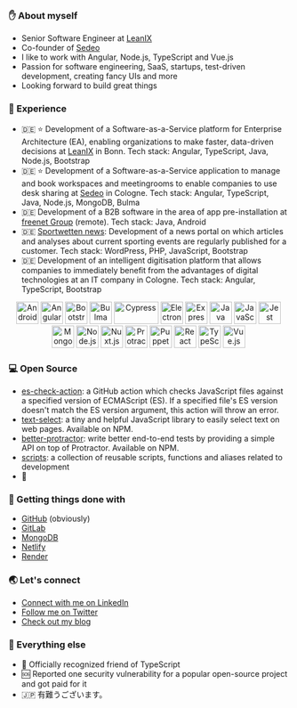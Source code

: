 ### ✋ About myself

- Senior Software Engineer at [LeanIX](https://www.leanix.net/en)
- Co-founder of [Sedeo](https://sedeo.net)
- I like to work with Angular, Node.js, TypeScript and Vue.js
- Passion for software engineering, SaaS, startups, test-driven development, creating fancy UIs and more
- Looking forward to build great things

### 🚀 Experience

- 🇩🇪 ⭐️ Development of a Software-as-a-Service platform for Enterprise Architecture (EA), enabling organizations to make faster, data-driven decisions at [LeanIX](https://www.leanix.net/en) in Bonn. Tech stack: Angular, TypeScript, Java, Node.js, Bootstrap
- 🇩🇪 ⭐️ Development of a Software-as-a-Service application to manage and book workspaces and meetingrooms to enable companies to use desk sharing at [Sedeo](https://sedeo.net) in Cologne. Tech stack: Angular, TypeScript, Java, Node.js, MongoDB, Bulma
- 🇩🇪 Development of a B2B software in the area of app pre-installation at [freenet Group](https://www.freenet-group.de/en/index.html) (remote). Tech stack: Java, Android
- 🇩🇪 [Sportwetten news](https://www.sportwetten.de/news): Development of a news portal on which articles and analyses about current sporting events are regularly published for a customer. Tech stack: WordPress, PHP, JavaScript, Bootstrap
- 🇩🇪 Development of an intelligent digitisation platform that allows companies to immediately benefit from the advantages of digital technologies at an IT company in Cologne. Tech stack: Angular, TypeScript, Bootstrap

<p align="center">
  <img src="https://devicons.github.io/devicon/devicon.git/icons/android/android-original.svg" title="Android" width="40" height="40"/> 
  <img src="https://devicons.github.io/devicon/devicon.git/icons/angularjs/angularjs-original.svg" title="Angular, not Angular.js ;)" width="40" height="40"/>
  <img src="https://devicons.github.io/devicon/devicon.git/icons/bootstrap/bootstrap-plain.svg" title="Bootstrap" width="40" height="40"/>
  <img src="https://raw.githubusercontent.com/gilbarbara/logos/804dc257b59e144eaca5bc6ffd16949752c6f789/logos/bulma.svg" title="Bulma" width="40" height="40"/>   
  <img src="https://i.ibb.co/CWQq8gw/cypress.webp" title="Cypress" width="80" height="40"/>
  <img src="https://devicons.github.io/devicon/devicon.git/icons/electron/electron-original.svg" title="Electron" width="40" height="40"/>
  <img src="https://devicons.github.io/devicon/devicon.git/icons/express/express-original-wordmark.svg" title="Express" width="40" height="40"/>
  <img src="https://devicons.github.io/devicon/devicon.git/icons/java/java-original-wordmark.svg" title="Java" width="40" height="40"/>
  <img src="https://devicons.github.io/devicon/devicon.git/icons/javascript/javascript-original.svg" title="JavaScript" width="40" height="40"/>
  <img src="https://i.ibb.co/Yj6p14L/jest.png" title="Jest" width="40" height="40"/>
  <img src="https://devicons.github.io/devicon/devicon.git/icons/mongodb/mongodb-original-wordmark.svg" title="MongoDB" width="40" height="40"/>
  <img src="https://devicons.github.io/devicon/devicon.git/icons/nodejs/nodejs-original-wordmark.svg" title="Node.js" width="40" height="40"/>
  <img src="https://www.vectorlogo.zone/logos/nuxtjs/nuxtjs-icon.svg" title="Nuxt.js" width="40" height="40"/>
  <img src="https://devicons.github.io/devicon/devicon.git/icons/protractor/protractor-plain.svg" title="Protractor" width="40" height="40"/>
  <img src="https://i.ibb.co/Qk299CX/puppeteer.png" title="Puppeteer" width="40" height="40"/>
  <img src="https://devicons.github.io/devicon/devicon.git/icons/react/react-original-wordmark.svg" title="React" width="40" height="40"/>
  <img src="https://devicons.github.io/devicon/devicon.git/icons/typescript/typescript-original.svg" title="TypeScript" width="40" height="40"/>
  <img src="https://devicons.github.io/devicon/devicon.git/icons/vuejs/vuejs-original-wordmark.svg" title="Vue.js" width="40" height="40"/>
</p>

### 💻 Open Source

- [es-check-action](https://github.com/marketplace/actions/es-check-action): a GitHub action which checks JavaScript files against a specified version of ECMAScript (ES). If a specified file's ES version doesn't match the ES version argument, this action will throw an error.
- [text-select](https://github.com/ali-kamalizade/text-select): a tiny and helpful JavaScript library to easily select text on web pages. Available on NPM.
- [better-protractor](https://github.com/ali-kamalizade/better-protractor): write better end-to-end tests by providing a simple API on top of Protractor. Available on NPM.
- [scripts](https://github.com/ali-kamalizade/scripts): a collection of reusable scripts, functions and aliases related to development 
- 🚧

### 🖤 Getting things done with

- [GitHub](https://github.com/) (obviously)
- [GitLab](https://about.gitlab.com)
- [MongoDB](https://www.mongodb.com/cloud/atlas)
- [Netlify](https://www.netlify.com)
- [Render](https://render.com)

### 🌏 Let's connect

- [Connect with me on LinkedIn](https://www.linkedin.com/in/alikamalizade)
- [Follow me on Twitter](https://twitter.com/AliDev94)
- [Check out my blog](https://ali-dev.medium.com)

### 🍏 Everything else

- 🤝 Officially recognized friend of TypeScript
- 🆘 Reported one security vulnerability for a popular open-source project and got paid for it
- 🇯🇵 有難うございます。

